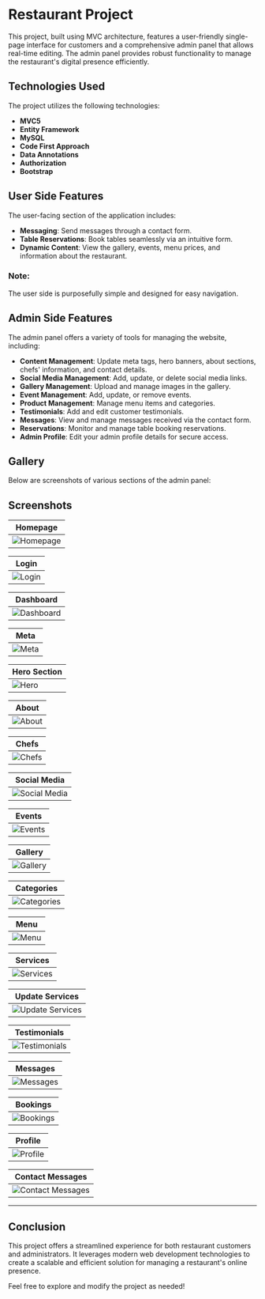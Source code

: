 
# Restaurant Project

This project, built using MVC architecture, features a user-friendly single-page interface for customers and a comprehensive admin panel that allows real-time editing. The admin panel provides robust functionality to manage the restaurant's digital presence efficiently.

## Technologies Used

The project utilizes the following technologies:

- **MVC5**
- **Entity Framework**
- **MySQL**
- **Code First Approach**
- **Data Annotations**
- **Authorization**
- **Bootstrap**

## User Side Features

The user-facing section of the application includes:
- **Messaging**: Send messages through a contact form.
- **Table Reservations**: Book tables seamlessly via an intuitive form.
- **Dynamic Content**: View the gallery, events, menu prices, and information about the restaurant.

### Note:
The user side is purposefully simple and designed for easy navigation.

## Admin Side Features

The admin panel offers a variety of tools for managing the website, including:
- **Content Management**: Update meta tags, hero banners, about sections, chefs' information, and contact details.
- **Social Media Management**: Add, update, or delete social media links.
- **Gallery Management**: Upload and manage images in the gallery.
- **Event Management**: Add, update, or remove events.
- **Product Management**: Manage menu items and categories.
- **Testimonials**: Add and edit customer testimonials.
- **Messages**: View and manage messages received via the contact form.
- **Reservations**: Monitor and manage table booking reservations.
- **Admin Profile**: Edit your admin profile details for secure access.

## Gallery

Below are screenshots of various sections of the admin panel:

## Screenshots

| Homepage |
|----------|
| ![Homepage](/RestaurantProject/assets/images/project\homepage.png) |

| Login |
|-------|
| ![Login](/RestaurantProject/assets/images/project\login.png) |

| Dashboard |
|-----------|
| ![Dashboard](/RestaurantProject/assets/images/project\dashboard.png) |

| Meta |
|------|
| ![Meta](/RestaurantProject/assets/images/project\meta.png) |

| Hero Section |
|--------------|
| ![Hero](/RestaurantProject/assets/images/project\hero.png) |

| About |
|-------|
| ![About](/RestaurantProject/assets/images/project\about.png) |

| Chefs |
|-------|
| ![Chefs](/RestaurantProject/assets/images/project\chef.png) |

| Social Media |
|--------------|
| ![Social Media](/RestaurantProject/assets/images/project\social_medias.png) |

| Events |
|--------|
| ![Events](/RestaurantProject/assets/images/project\events.png) |

| Gallery |
|---------|
| ![Gallery](/RestaurantProject/assets/images/project\gallery.png) |

| Categories |
|------------|
| ![Categories](/RestaurantProject/assets/images/project\categories.png) |

| Menu |
|------|
| ![Menu](/RestaurantProject/assets/images/project\menu.png) |

| Services |
|----------|
| ![Services](/RestaurantProject/assets/images/project\services.png) |

| Update Services |
|------------------|
| ![Update Services](/RestaurantProject/assets/images/project\update_services.png) |

| Testimonials |
|--------------|
| ![Testimonials](/RestaurantProject/assets/images/project\testimonial.png) |

| Messages |
|----------|
| ![Messages](/RestaurantProject/assets/images/project\messages.png) |

| Bookings |
|----------|
| ![Bookings](/RestaurantProject/assets/images/project\booking.png) |

| Profile |
|---------|
| ![Profile](/RestaurantProject/assets/images/project\profile.png) |

| Contact Messages |
|------------------|
| ![Contact Messages](/RestaurantProject/assets/images/project\contact.png) |

---

## Conclusion

This project offers a streamlined experience for both restaurant customers and administrators. It leverages modern web development technologies to create a scalable and efficient solution for managing a restaurant's online presence.

Feel free to explore and modify the project as needed!